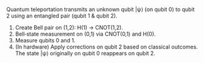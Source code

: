 Quantum teleportation transmits an unknown qubit |ψ⟩ (on qubit 0) to qubit 2 using 
an entangled pair (qubit 1 & qubit 2).  
1) Create Bell pair on (1,2): H(1) → CNOT(1,2).  
2) Bell‐state measurement on (0,1) via CNOT(0,1) and H(0).  
3) Measure qubits 0 and 1.  
4) (In hardware) Apply corrections on qubit 2 based on classical outcomes.  
The state |ψ⟩ originally on qubit 0 reappears on qubit 2.
